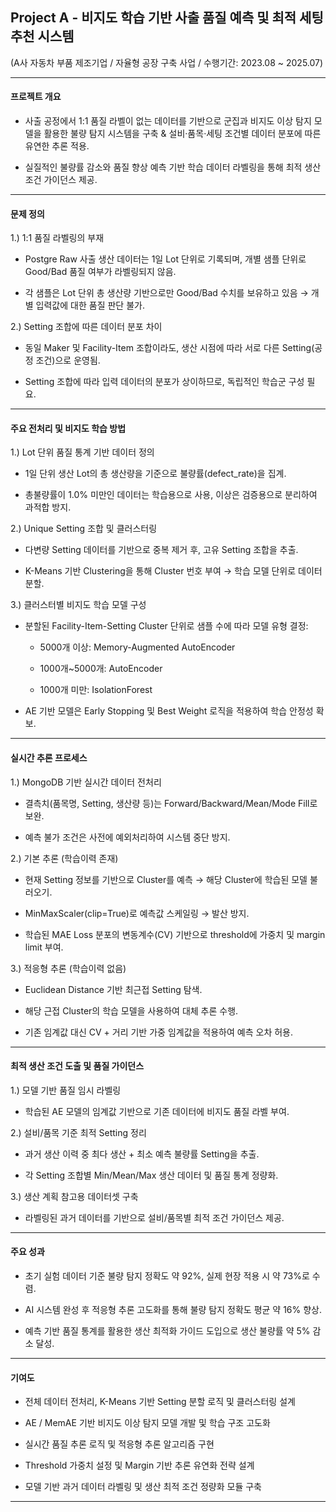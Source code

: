 ## Project A - 비지도 학습 기반 사출 품질 예측 및 최적 세팅 추천 시스템
(A사 자동차 부품 제조기업 / 자율형 공장 구축 사업 / 수행기간: 2023.08 ~ 2025.07)

--- 

#### 프로젝트 개요
- 사출 공정에서 1:1 품질 라벨이 없는 데이터를 기반으로 군집과 비지도 이상 탐지 모델을 활용한 불량 탐지 시스템을 구축 & 설비·품목·세팅 조건별 데이터 분포에 따른 유연한 추론 적용.
  
- 실질적인 불량률 감소와 품질 향상 예측 기반 학습 데이터 라벨링을 통해 최적 생산 조건 가이던스 제공. 
--- 

#### 문제 정의
1.) 1:1 품질 라벨링의 부재

- Postgre Raw 사출 생산 데이터는 1일 Lot 단위로 기록되며, 개별 샘플 단위로 Good/Bad 품질 여부가 라벨링되지 않음.

- 각 샘플은 Lot 단위 총 생산량 기반으로만 Good/Bad 수치를 보유하고 있음 → 개별 입력값에 대한 품질 판단 불가.

2.) Setting 조합에 따른 데이터 분포 차이

- 동일 Maker 및 Facility-Item 조합이라도, 생산 시점에 따라 서로 다른 Setting(공정 조건)으로 운영됨.

- Setting 조합에 따라 입력 데이터의 분포가 상이하므로, 독립적인 학습군 구성 필요.

--- 

#### 주요 전처리 및 비지도 학습 방법

1.) Lot 단위 품질 통계 기반 데이터 정의

- 1일 단위 생산 Lot의 총 생산량을 기준으로 불량률(defect_rate)을 집계.

- 총불량률이 1.0% 미만인 데이터는 학습용으로 사용, 이상은 검증용으로 분리하여 과적합 방지.

2.) Unique Setting 조합 및 클러스터링

- 다변량 Setting 데이터를 기반으로 중복 제거 후, 고유 Setting 조합을 추출.

- K-Means 기반 Clustering을 통해 Cluster 번호 부여 → 학습 모델 단위로 데이터 분할.

3.) 클러스터별 비지도 학습 모델 구성

- 분할된 Facility-Item-Setting Cluster 단위로 샘플 수에 따라 모델 유형 결정:

   - 5000개 이상: Memory-Augmented AutoEncoder

   - 1000개~5000개: AutoEncoder

   - 1000개 미만: IsolationForest

- AE 기반 모델은 Early Stopping 및 Best Weight 로직을 적용하여 학습 안정성 확보.

--- 

#### 실시간 추론 프로세스
1.) MongoDB 기반 실시간 데이터 전처리

- 결측치(품목명, Setting, 생산량 등)는 Forward/Backward/Mean/Mode Fill로 보완.

- 예측 불가 조건은 사전에 예외처리하여 시스템 중단 방지.

2.) 기본 추론 (학습이력 존재)

- 현재 Setting 정보를 기반으로 Cluster를 예측 → 해당 Cluster에 학습된 모델 불러오기.

- MinMaxScaler(clip=True)로 예측값 스케일링 → 발산 방지.

- 학습된 MAE Loss 분포의 변동계수(CV) 기반으로 threshold에 가중치 및 margin limit 부여.

3.) 적응형 추론 (학습이력 없음)

- Euclidean Distance 기반 최근접 Setting 탐색.

- 해당 근접 Cluster의 학습 모델을 사용하여 대체 추론 수행.

- 기존 임계값 대신 CV + 거리 기반 가중 임계값을 적용하여 예측 오차 허용.

--- 

#### 최적 생산 조건 도출 및 품질 가이던스
1.) 모델 기반 품질 임시 라벨링

- 학습된 AE 모델의 임계값 기반으로 기존 데이터에 비지도 품질 라벨 부여.

2.) 설비/품목 기준 최적 Setting 정리

- 과거 생산 이력 중 최다 생산 + 최소 예측 불량률 Setting을 추출.

- 각 Setting 조합별 Min/Mean/Max 생산 데이터 및 품질 통계 정량화.

3.) 생산 계획 참고용 데이터셋 구축

- 라벨링된 과거 데이터를 기반으로 설비/품목별 최적 조건 가이던스 제공.
  
--- 

#### 주요 성과
- 초기 실험 데이터 기준 불량 탐지 정확도 약 92%, 실제 현장 적용 시 약 73%로 수렴.

- AI 시스템 완성 후 적응형 추론 고도화를 통해 불량 탐지 정확도 평균 약 16% 향상.

- 예측 기반 품질 통계를 활용한 생산 최적화 가이드 도입으로 생산 불량률 약 5% 감소 달성.

--- 

#### 기여도 
- 전체 데이터 전처리, K-Means 기반 Setting 분할 로직 및 클러스터링 설계

- AE / MemAE 기반 비지도 이상 탐지 모델 개발 및 학습 구조 고도화

- 실시간 품질 추론 로직 및 적응형 추론 알고리즘 구현

- Threshold 가중치 설정 및 Margin 기반 추론 유연화 전략 설계

- 모델 기반 과거 데이터 라벨링 및 생산 최적 조건 정량화 모듈 구축

--- 

